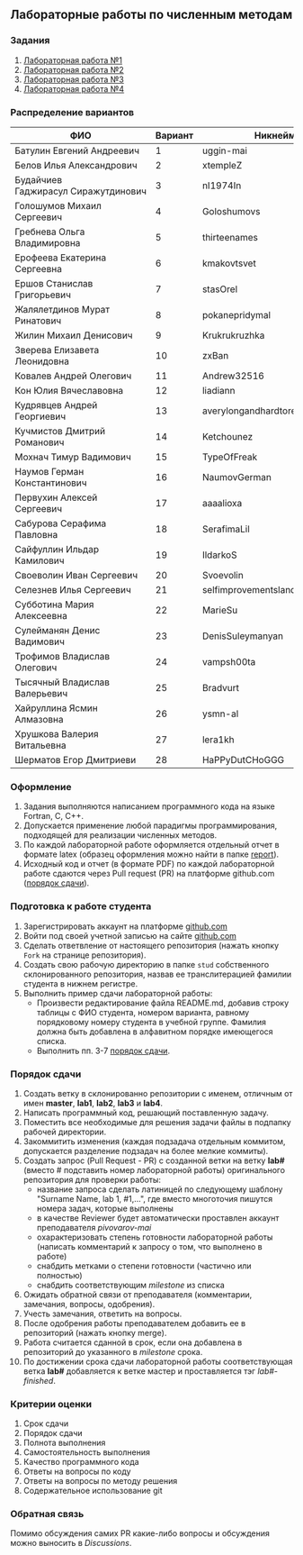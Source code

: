 ## Лабораторные работы по численным методам

### Задания
1. [Лабораторная работа №1](tasks/numeric-methods-lab-1.zip)
2. [Лабораторная работа №2](tasks/numeric-methods-lab-2.zip)
3. [Лабораторная работа №3](tasks/numeric-methods-lab-3.zip)
4. [Лабораторная работа №4](tasks/numeric-methods-lab-4.zip)

### Распределение вариантов
ФИО                                     |Вариант  |Никнейм
----------------------------------------|---------|----------
Батулин Евгений Андреевич               |1        |uggin-mai
Белов Илья Александрович                |2        |xtempleZ
Будайчиев Гаджирасул Сиражутдинович     |3        |nI1974In
Голошумов Михаил Сергеевич              |4        |Goloshumovs
Гребнева Ольга Владимировна             |5        |thirteenames
Ерофеева Екатерина Сергеевна            |6        |kmakovtsvet
Ершов Станислав Григорьевич             |7        |stasOrel
Жалялетдинов Мурат Ринатович            |8        |pokanepridymal
Жилин Михаил Денисович                  |9        |Krukrukruzhka
Зверева Елизавета Леонидовна            |10       |zxBan
Ковалев Андрей Олегович                 |11       |Andrew32516
Кон Юлия Вячеславовна                   |12       |liadiann
Кудрявцев Андрей Георгиевич             |13       |averylongandhardtoreadnickname
Кучмистов Дмитрий Романович             |14       |Ketchounez
Мохнач Тимур Вадимович                  |15       |TypeOfFreak
Наумов Герман Константинович            |16       |NaumovGerman
Первухин Алексей Сергеевич              |17       |aaaalioxa
Сабурова Серафима Павловна              |18       |SerafimaLil
Сайфуллин Ильдар Камилович              |19       |IldarkoS
Своеволин Иван Сергеевич                |20       |Svoevolin
Селезнев Илья Сергеевич                 |21       |selfimprovementslander
Субботина Мария Алексеевна              |22       |MarieSu
Сулейманян Денис Вадимович              |23       |DenisSuleymanyan
Трофимов Владислав Олегович             |24       |vampsh00ta
Тысячный Владислав Валерьевич           |25       |Bradvurt
Хайруллина Ясмин Алмазовна              |26       |ysmn-al
Хрушкова Валерия Витальевна             |27       |lera1kh
Шерматов Егор Дмитриеви                 |28       |HaPPyDutCHoGGG



### Оформление
1. Задания выполняются написанием программного кода на языке Fortran, C, C++.
2. Допускается применение любой парадигмы программирования, подходящей для реализации численных методов.
3. По каждой лабораторной работе оформляется отдельный отчет в формате latex (образец оформления можно найти в папке [report](report)).
4. Исходный код и отчет (в формате PDF) по каждой лабораторной работе сдаются через Pull request (PR) на платформе github.com ([порядок сдачи](#порядок-сдачи)).

### Подготовка к работе студента
1. Зарегистрировать аккаунт на платформе [github.com](github.com)
2. Войти под своей учетной записью на сайте [github.com](github.com)
3. Сделать ответвление от настоящего репозитория (нажать кнопку `Fork` на странице репозитория).
4. Создать свою рабочую директорию в папке `stud` собственного склонированного репозитория, назвав ее транслитерацией фамилии студента в нижнем регистре.
5. Выполнить пример сдачи лабораторной работы:
   - Произвести редактирование файла README.md, добавив строку таблицы с ФИО студента, номером варианта, равному порядковому номеру студента в учебной группе. Фамилия должна быть добавлена в алфавитном порядке имеющегося списка.
   - Выполнить пп. 3-7 [порядок сдачи](#порядок-сдачи). 

### Порядок сдачи
1. Создать ветку в склонированно репозитории с именем, отличным от имен **master**, **lab1**, **lab2**, **lab3** и **lab4**.
2. Написать программный код, решающий поставленную задачу.
3. Поместить все необходимые для решения задачи файлы в подпапку рабочей директории.
4. Закоммитить изменения (каждая подзадача отдельным коммитом, допускается разделение подзадач на более мелкие коммиты).
5. Создать запрос (Pull Request - PR) с созданной ветки на ветку **lab#** (вместо # подставить номер лабораторной работы) оригинального репозитория для проверки работы:
   - название запроса сделать латиницей по следующему шаблону "Surname Name, lab 1, #1,...", где вместо многоточия пишутся номера задач, которые выполнены
   - в качестве Reviewer будет автоматически проставлен аккаунт преподавателя *pivovarov-mai*
   - охарактеризовать степень готовности лабораторной работы (написать комментарий к запросу о том, что выполнено в работе)
   - снабдить метками о степени готовности (частично или полностью)
   - снабдить соответствующим *milestone* из списка
4. Ожидать обратной связи от преподавателя (комментарии, замечания, вопросы, одобрения).
5. Учесть замечания, ответить на вопросы.
6. После одобрения работы преподавателем добавить ее в репозиторий (нажать кнопку merge).
7. Работа считается сданной в срок, если она добавлена в репозиторий до указанного в *milestone* срока.
8. По достижении срока сдачи лабораторной работы соответствующая ветка **lab#** добавляется к ветке мастер и проставляется тэг *lab#-finished*.

### Критерии оценки
1. Срок сдачи
2. Порядок сдачи
3. Полнота выполнения
4. Самостоятельность выполнения
5. Качество программного кода
6. Ответы на вопросы по коду
7. Ответы на вопросы по методу решения
8. Содержательное использование git

### Обратная связь
Помимо обсуждения самих PR какие-либо вопросы и обсуждения можно выносить в *Discussions*.
